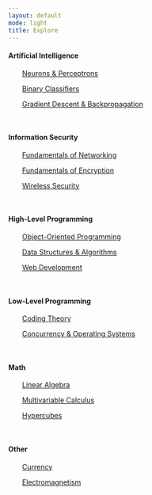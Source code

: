```yaml
---
layout: default
mode: light
title: Explore
---
```


<h4>Artificial Intelligence</h4><p>
    <p>&emsp;&emsp;<a class="dark" href="Artificial Intelligence/Neurons & Perceptrons.html">Neurons & Perceptrons</a></p>
    <p>&emsp;&emsp;<a class="dark" href="Artificial Intelligence/Binary Classifiers.html">Binary Classifiers</a></p>
    <p>&emsp;&emsp;<a class="dark" href="Artificial Intelligence/Gradient Descent & Backpropagation.html">Gradient Descent & Backpropagation</a></p>
	<br></p>
<h4>Information Security</h4><p>
    <p>&emsp;&emsp;<a class="dark" href="Information Security/Fundamentals of Networking.html">Fundamentals of Networking</a></p>
    <p>&emsp;&emsp;<a class="dark" href="Information Security/Fundamentals of Encryption.html">Fundamentals of Encryption</a></p>
    <p>&emsp;&emsp;<a class="dark" href="Information Security/Wireless Security.html">Wireless Security</a></p>
    <br></p>
<h4>High-Level Programming</h4><p>
	<p>&emsp;&emsp;<a class="dark" href="High-Level Programming/object-oriented programming.html">Object-Oriented Programming</a></p>
	<p>&emsp;&emsp;<a class="dark" href="High-Level Programming/data structures and algorithms.html">Data Structures & Algorithms</a></p>
	<p>&emsp;&emsp;<a class="dark" href="High-Level Programming/web development.html">Web Development</a></p>
    <br></p>
<h4>Low-Level Programming</h4><p>
    <p>&emsp;&emsp;<a class="dark" href="Low-Level Programming/coding theory.html">Coding Theory</a></p>
    <p>&emsp;&emsp;<a class="dark" href="Low-Level Programming/Concurrency & Operating Systems.html">Concurrency & Operating Systems</a></p>
    <br></p>
<h4>Math</h4><p>
    <p>&emsp;&emsp;<a class="dark" href="Mathematics/Linear Algebra.html">Linear Algebra</a></p>
    <p>&emsp;&emsp;<a class="dark" href="Mathematics/Multivariable Calculus.html">Multivariable Calculus</a></p>
    <p>&emsp;&emsp;<a class="dark" href="Mathematics/Hypercubes.html">Hypercubes</a></p>
    <br></p>
<h4>Other</h4><p>
    <p>&emsp;&emsp;<a class="dark" href="Other/Currency.html">Currency</a></p>
    <p>&emsp;&emsp;<a class="dark" href="Other/Electromagnetism.html">Electromagnetism</a></p>
    <br></p>
